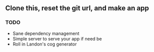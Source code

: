 ## Clone this, reset the git url, and make an app

### TODO

* Sane dependency management
* Simple server to serve your app if need be
* Roll in Landon's cog generator
